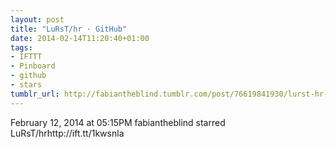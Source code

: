 ```yaml
---
layout: post
title: "LuRsT/hr · GitHub"
date: 2014-02-14T11:20:40+01:00
tags:
- IFTTT
- Pinboard
- github
- stars
tumblr_url: http://fabiantheblind.tumblr.com/post/76619841930/lurst-hr-github
---
```

February 12, 2014 at 05:15PM
fabiantheblind starred LuRsT/hrhttp://ift.tt/1kwsnla
